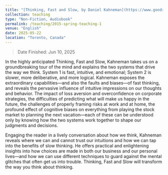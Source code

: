 ```yaml
---
title: "[Thinking, Fast and Slow, by Daniel Kahneman](https://www.goodreads.com/book/show/11468377-thinking-fast-and-slow) <br/><img src='/images/202505-ThinkingFastAndSlow.jpg' width='200' height='300'>"
collection: teaching
type: "Non-Fiction, Audiobook"
permalink: /teaching/2015-spring-teaching-1
venue: "English"
date: 2025-05-22
location: "Toronto, Canada"
---
```

> Date Finished: Jun 10, 2025

In the highly anticipated Thinking, Fast and Slow, Kahneman takes us on a groundbreaking tour of the mind and explains the two systems that drive the way we think. System 1 is fast, intuitive, and emotional; System 2 is slower, more deliberative, and more logical. Kahneman exposes the extraordinary capabilities—and also the faults and biases—of fast thinking, and reveals the pervasive influence of intuitive impressions on our thoughts and behavior. The impact of loss aversion and overconfidence on corporate strategies, the difficulties of predicting what will make us happy in the future, the challenges of properly framing risks at work and at home, the profound effect of cognitive biases on everything from playing the stock market to planning the next vacation—each of these can be understood only by knowing how the two systems work together to shape our judgments and decisions.

Engaging the reader in a lively conversation about how we think, Kahneman reveals where we can and cannot trust our intuitions and how we can tap into the benefits of slow thinking. He offers practical and enlightening insights into how choices are made in both our business and our personal lives—and how we can use different techniques to guard against the mental glitches that often get us into trouble. Thinking, Fast and Slow will transform the way you think about thinking.
